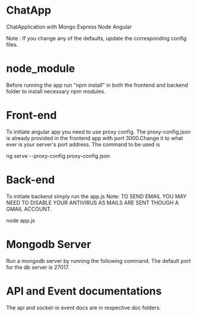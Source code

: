 # ChatApp
ChatApplication with Mongo Express Node Angular  

Note : If you change any of the defaults, update the corresponding config files.

# node_module
Before running the app run "npm install" in both the frontend and backend folder to install necessary npm modules.

# Front-end
To initiate angular app you need to use proxy config. The proxy-config.json is already provided in the frontend app with port 3000.Change it to what ever is your server's port address.
The command to be used is 

ng serve --proxy-config proxy-config.json

# Back-end
To initiate backend simply run the app.js
 Note: TO SEND EMAIL YOU MAY NEED TO DISABLE YOUR ANTIVIRUS AS MAILS ARE SENT THOUGH A GMAIL ACCOUNT.

node app.js

# Mongodb Server
Run a mongodb server by running the following command. The default port for the db server is 27017.


# API and Event documentations
The api and socket-io event docs are in respective doc folders. 
